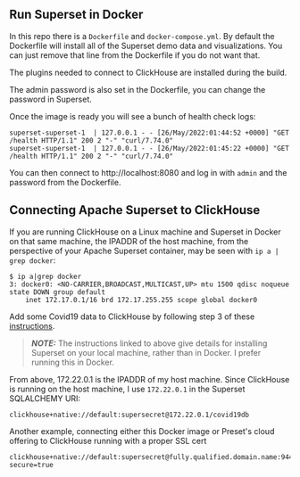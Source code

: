 ## Run Superset in Docker
In this repo there is a `Dockerfile` and `docker-compose.yml`.  By default the Dockerfile will install all of the 
Superset demo data and visualizations.  You can just remove that line from the Dockerfile if you do not want that.

The plugins needed to connect to ClickHouse are installed during the build.

The admin password is also set in the Dockerfile, you can change the password in Superset.  

Once the image is ready you will see a bunch of health check logs:
```
superset-superset-1  | 127.0.0.1 - - [26/May/2022:01:44:52 +0000] "GET /health HTTP/1.1" 200 2 "-" "curl/7.74.0"
superset-superset-1  | 127.0.0.1 - - [26/May/2022:01:45:22 +0000] "GET /health HTTP/1.1" 200 2 "-" "curl/7.74.0"
```

You can then connect to http://localhost:8080 and log in with `admin` and the password from the Dockerfile.

## Connecting Apache Superset to ClickHouse

If you are running ClickHouse on a Linux machine and Superset in Docker on 
that same machine, the IPADDR of the host machine, from the perspective of
your Apache Superset container, may be seen with
`ip a | grep docker`:

```
$ ip a|grep docker
3: docker0: <NO-CARRIER,BROADCAST,MULTICAST,UP> mtu 1500 qdisc noqueue state DOWN group default
    inet 172.17.0.1/16 brd 172.17.255.255 scope global docker0
```

Add some Covid19 data to ClickHouse by following step 3 of these
[instructions](https://clickhouse.com/learn/lessons/covidtutorial-superset/).

> **_NOTE:_**
The instructions linked to above give details for installing Superset
on your local machine, rather than in Docker. I prefer running this in Docker.


From above, 172.22.0.1 is the IPADDR of my host machine.  Since
ClickHouse is running on the host machine, I use `172.22.0.1` in
the Superset SQLALCHEMY URI:

```
clickhouse+native://default:supersecret@172.22.0.1/covid19db
```
Another example, connecting either this Docker image or Preset's cloud offering to ClickHouse
running with a proper SSL cert
```
clickhouse+native://default:supersecret@fully.qualified.domain.name:9440/default?secure=true
```
